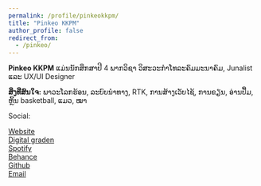 ```yaml
---
permalink: /profile/pinkeokkpm/
title: "Pinkeo KKPM"
author_profile: false
redirect_from: 
  - /pinkeo/
---
```


**Pinkeo KKPM** ແມ່ນນັກສຶກສາປີ 4​ ພາກວິຊາ ວິສະວະກຳໂທລະຄົມມະນາຄົມ, Junalist ແລະ UX/UI Designer

**ສິ່ງທີ່ສົນໃຈ:**  ພາວະໂລກຮ້ອນ, ລະບົບນຳທາງ, RTK, ການສ້າງເວັບໄຊ້, ການຂຽນ, ອ່ານປຶ້ມ, ຫຼິ້ນ basketball, ແມວ, ໝາ

Social:
<li><a href="https://pinkeo.netlify.app/"><i class="fa-solid fa-globe" aria-hidden="true"></i> Website </a></li>
<li><a href="https://pinkeo-garden.netlify.app/"><i class="fa-solid fa-globe" aria-hidden="true"></i> Digital graden </a></li>
<li><a href="https://open.spotify.com/user/lc3axzqf3jthvd6kmnnmvodug?si=7crS16ABSQeZiLGka88sFw&utm_source=copy-link"><i class="fa-brands fa-spotify" aria-hidden="true"></i> Spotify </a></li>
<li><a href="https://www.behance.net/pinnekpm"><i class="fa-brands fa-square-behance" aria-hidden="true"></i> Behance </a></li>
<li><a href="https://github.com/Pinkeo"><i class="fa-brands fa-github" aria-hidden="true"></i> Github</a></li>
<li><a href="mailto:pinkeokkpm@gmail.com"><i class="fa-solid fa-envelope" aria-hidden="true"></i> Email </a></li>
<style>
li { list-style-type: none}
</style>
